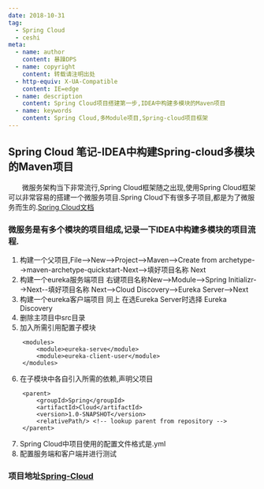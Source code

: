 ```yaml
---
date: 2018-10-31
tag: 
  - Spring Cloud
  - ceshi
meta:
  - name: author
    content: 暴躁DPS
  - name: copyright
    content: 转载请注明出处
  - http-equiv: X-UA-Compatible
    content: IE=edge
  - name: description
    content: Spring Cloud项目搭建第一步,IDEA中构建多模块的Maven项目
  - name: keywords 
    content: Spring Cloud,多Module项目,Spring-cloud项目框架
---
```

## Spring Cloud 笔记-IDEA中构建Spring-cloud多模块的Maven项目
&ensp;&ensp;&ensp;&ensp;微服务架构当下非常流行,Spring Cloud框架随之出现,使用Spring Cloud框架可以非常容易的搭建一个微服务项目.Spring Cloud下有很多子项目,都是为了微服务而生的.[Spring Cloud文档](https://projects.spring.io/spring-cloud/)  
<!-- more -->
### 微服务是有多个模块的项目组成,记录一下IDEA中构建多模块的项目流程.
1. 构建一个父项目,File-->New-->Project-->Maven-->Create from archetype-->maven-archetype-quickstart-Next-->填好项目名称 Next
2. 构建一个eureka服务端项目 右键项目名称New-->Module-->Spring Initializr-->Next--填好项目名称 Next-->Cloud Discovery-->Eureka Server-->Next
3. 构建一个eureka客户端项目 同上 在选Eureka Server时选择 Eureka Discovery
4. 删除主项目中src目录
5. 加入所需引用配置子模块
```
    <modules>
        <module>eureka-serve</module>
        <module>eureka-client-user</module>
    </modules>
```
6. 在子模块中各自引入所需的依赖,声明父项目
```
    <parent>
        <groupId>Spring</groupId>
        <artifactId>Cloud</artifactId>
        <version>1.0-SNAPSHOT</version>
        <relativePath/> <!-- lookup parent from repository -->
    </parent>
```
7. Spring Cloud中项目使用的配置文件格式是.yml
8. 配置服务端和客户端并进行测试
### 项目地址[Spring-Cloud](https://github.com/ZjBlog/Spring-Cloud)